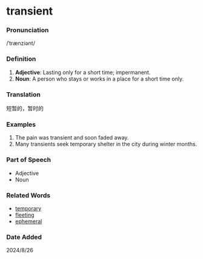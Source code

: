 # transient
### Pronunciation
/ˈtrænziənt/
### Definition
1. **Adjective**: Lasting only for a short time; impermanent.
2. **Noun**: A person who stays or works in a place for a short time only.
### Translation
短暂的，暂时的
### Examples
1. The pain was transient and soon faded away.
2. Many transients seek temporary shelter in the city during winter months.
### Part of Speech
- Adjective
- Noun
### Related Words
- [temporary](temporary.md)
- [fleeting](fleeting.md)
- [ephemeral](ephemeral.md)
### Date Added
2024/8/26